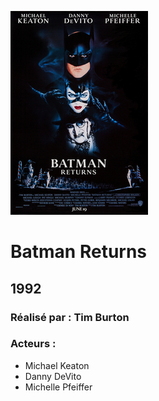   ![alt text](https://github.com/marcelagondro/Films-TinBurton/blob/main/img/Batman_returns_poster2.jpg "Github img")
  
  # Batman Returns
  
  ## 1992

  ### Réalisé par : Tim Burton
  
  ### Acteurs :
- Michael Keaton
- Danny DeVito
- Michelle Pfeiffer

